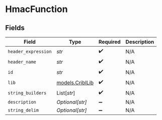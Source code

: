 # HmacFunction


## Fields

| Field                                    | Type                                     | Required                                 | Description                              |
| ---------------------------------------- | ---------------------------------------- | ---------------------------------------- | ---------------------------------------- |
| `header_expression`                      | *str*                                    | :heavy_check_mark:                       | N/A                                      |
| `header_name`                            | *str*                                    | :heavy_check_mark:                       | N/A                                      |
| `id`                                     | *str*                                    | :heavy_check_mark:                       | N/A                                      |
| `lib`                                    | [models.CriblLib](../models/cribllib.md) | :heavy_check_mark:                       | N/A                                      |
| `string_builders`                        | List[*str*]                              | :heavy_check_mark:                       | N/A                                      |
| `description`                            | *Optional[str]*                          | :heavy_minus_sign:                       | N/A                                      |
| `string_delim`                           | *Optional[str]*                          | :heavy_minus_sign:                       | N/A                                      |